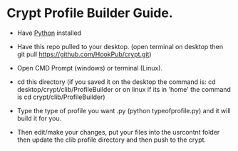 # Crypt Profile Builder Guide.

- Have [Python](https://www.python.org/downloads/) installed

- Have this repo pulled to your desktop. (open terminal on desktop then git pull https://github.com/HookPub/crypt.git)

- Open CMD Prompt (windows) or terminal (Linux).

- cd this directory (if you saved it on the desktop the command is: cd desktop/crypt/clib/ProfileBuilder or on linux if its in 'home' the command is cd crypt/clib/ProfileBuilder)

- Type the type of profile you want .py (python typeofprofile.py) and it will build it for you.

- Then edit/make your changes, put your files into the usrcontnt folder then update the clib profile directory and then push to the crypt.
